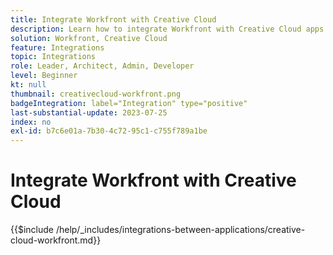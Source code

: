 ```yaml
---
title: Integrate Workfront with Creative Cloud
description: Learn how to integrate Workfront with Creative Cloud apps.
solution: Workfront, Creative Cloud
feature: Integrations
topic: Integrations
role: Leader, Architect, Admin, Developer
level: Beginner
kt: null
thumbnail: creativecloud-workfront.png
badgeIntegration: label="Integration" type="positive"
last-substantial-update: 2023-07-25
index: no
exl-id: b7c6e01a-7b30-4c72-95c1-c755f789a1be
---
```

# Integrate Workfront with Creative Cloud

{{$include /help/_includes/integrations-between-applications/creative-cloud-workfront.md}}
